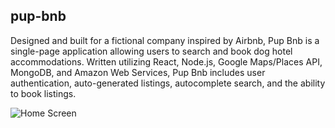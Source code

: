 ## pup-bnb
Designed and built for a fictional company inspired by Airbnb, Pup Bnb is a single-page application allowing users to search and book dog hotel accommodations. Written utilizing React, Node.js, Google Maps/Places API, MongoDB, and Amazon Web Services, Pup Bnb includes user authentication, auto-generated listings, autocomplete search, and the ability to book listings.

![Home Screen](https://i.imgur.com/jnUOwJs.png "Home Screen")
